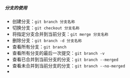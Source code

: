 ##### 分支的使用

- 创建分支：`git branch 分支名称` 
- 切换分支：`git checkout 分支名称` 
- 将指定分支合并到当前分支：`git merge 分支名称` 
- 删除分支：`git branch -d 分支名称` 
- 查看所有分支：`git branch` 
- 查看所有分支的最后一次提交：`git branch -v` 
- 查看已合并到当前分支的分支：`git branch --merged` 
- 查看未合并到当前分支的分支：`git branch --no-merged` 
- 
